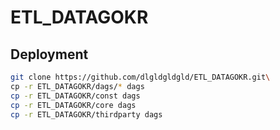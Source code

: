 # ETL_DATAGOKR


## Deployment
```bash
git clone https://github.com/dlgldgldgld/ETL_DATAGOKR.git\
cp -r ETL_DATAGOKR/dags/* dags
cp -r ETL_DATAGOKR/const dags
cp -r ETL_DATAGOKR/core dags
cp -r ETL_DATAGOKR/thirdparty dags
```

